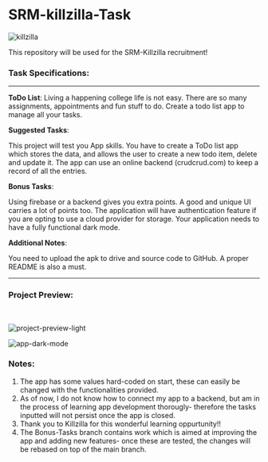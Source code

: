 # SRM-killzilla-Task

![killzilla](https://user-images.githubusercontent.com/68727041/191717722-4c9a209f-20eb-4123-963a-23b6087ee066.png)


This repository will be used for the SRM-Killzilla recruitment!

### Task Specifications:

---

**ToDo List**: Living a happening college life is not easy. There are so many assignments, appointments and fun stuff to do. Create a todo list app to manage all your tasks.



**Suggested Tasks**:


This project will test you App skills.
You have to create a ToDo list app which stores the data, and allows the user to create a new todo item, delete and update it.
The app can use an online backend (crudcrud.com) to keep a record of all the entries.

**Bonus Tasks**:

Using firebase or a backend gives you extra points. A good and unique UI carries a lot of points too.
The application will have authentication feature if you are opting to use a cloud provider for storage.
Your application needs to have a fully functional dark mode.

**Additional Notes**:

You need to upload the apk to drive and source code to GitHub. A proper README is also a must.

---

### Project Preview:

<br>

![project-preview-light](https://user-images.githubusercontent.com/68727041/193508624-90ae5f2d-2dbb-45f5-a714-766796aa9cdc.png)


![app-dark-mode](https://user-images.githubusercontent.com/68727041/193508464-aa82296f-a05a-49a7-81d3-d4f6f1d8086f.png)


### Notes:

1) The app has some values hard-coded on start, these can easily be changed with the functionalities provided.
2) As of now, I do not know how to connect my app to a backend, but am in the process of learning app development thorougly- therefore the tasks inputted will not          persist once the app is closed.<br>
3) Thank you to Killzilla for this wonderful learning oppurtunity!!
4) The Bonus-Tasks branch contains work which is aimed at improving the app and adding new features- once these are tested, the changes will be rebased on top of the      main branch.

